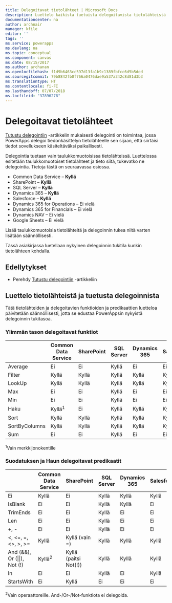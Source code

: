 ```yaml
---
title: Delegoitavat tietolähteet | Microsoft Docs
description: Luettelo kaikista tuetuista delegoitavista tietolähteistä
documentationcenter: na
author: archnair
manager: kfile
editor: ''
tags: ''
ms.service: powerapps
ms.devlang: na
ms.topic: conceptual
ms.component: canvas
ms.date: 08/15/2017
ms.author: archanan
ms.openlocfilehash: f1d9b6463cc597d13fa1b9c1389fbfcc6d5b5ded
ms.sourcegitcommit: 79b8842fb0f766a0476dae9a537a342c8d81d3b3
ms.translationtype: HT
ms.contentlocale: fi-FI
ms.lasthandoff: 07/07/2018
ms.locfileid: "37896278"
---
```

# <a name="delegable-data-sources"></a>Delegoitavat tietolähteet
[Tutustu delegointiin](delegation-overview.md) -artikkelin mukaisesti delegointi on toimintaa, jossa PowerApps delegoi tiedonkäsittelyn tietolähteelle sen sijaan, että siirtäisi tiedot sovellukseen käsiteltäväksi paikallisesti.

Delegointia tuetaan vain taulukkomuotoisissa tietolähteissä. Luettelossa esitetään taulukkomuotoiset tietolähteet ja tieto siitä, tukevatko ne delegointia. Tietoja tästä on seuraavassa osiossa.

* Common Data Service – **Kyllä**
* SharePoint – **Kyllä**
* SQL Server – **Kyllä**
* Dynamics 365 – **Kyllä**
* Salesforce – **Kyllä**
* Dynamics 365 for Operations – Ei vielä
* Dynamics 365 for Financials – Ei vielä
* Dynamics NAV – Ei vielä
* Google Sheets – Ei vielä

Lisää taulukkomuotoisia tietolähteitä ja delegoinnin tukea niitä varten lisätään säännöllisesti.

Tässä asiakirjassa luetellaan nykyinen delegoinnin tukitila kunkin tietolähteen kohdalla.

## <a name="prerequisites"></a>Edellytykset

* Perehdy [Tutustu delegointiin](delegation-overview.md) -artikkeliin

## <a name="list-of-data-sources-and-supported-delegation"></a>Luettelo tietolähteistä ja tuetusta delegoinnista
Tätä tietolähteiden ja delegoitavien funktioiden ja predikaattien luetteloa päivitetään säännöllisesti, jotta se edustaa PowerAppsin nykyistä delegoinnin tukitasoa.

### <a name="top-level-delegable-functions"></a>Ylimmän tason delegoitavat funktiot

| &nbsp; | Common Data Service | SharePoint | SQL Server | Dynamics 365 | Salesforce |
| --- | --- | --- | --- | --- | --- |
| Average |Ei |Ei |Kyllä |Ei |Ei |
| Filter |Kyllä |Kyllä |Kyllä |Kyllä |Kyllä |
| LookUp |Kyllä |Kyllä |Kyllä |Kyllä |Kyllä |
| Max |Ei |Ei |Kyllä |Ei |Ei |
| Min |Ei |Ei |Kyllä |Ei |Ei |
| Haku |Kyllä<sup>1</sup> |Ei |Kyllä |Kyllä |Kyllä |
| Sort |Kyllä |Kyllä |Kyllä |Kyllä |Kyllä |
| SortByColumns |Kyllä |Kyllä |Kyllä |Kyllä |Kyllä |
| Sum |Ei |Ei |Kyllä |Ei |Ei |

<sup>1</sup>Vain merkkijonokentille

### <a name="filter-and-lookup-delegable-predicates"></a>Suodatuksen ja Haun delegoitavat predikaatit

| &nbsp; | Common Data Service | SharePoint | SQL Server | Dynamics 365 | Salesforce |
| --- | --- | --- | --- | --- | --- |
| Ei |Kyllä |Ei |Kyllä |Kyllä |Kyllä |
| IsBlank |Ei |Ei |Kyllä |Kyllä |Ei |
| TrimEnds |Ei |Ei |Kyllä |Ei |Ei |
| Len |Ei |Ei |Kyllä |Ei |Ei |
| +, - |Ei |Ei |Kyllä |Ei |Ei |
| <, <=, =, <>, >, >= |Kyllä |Kyllä (vain =) |Kyllä |Kyllä |Kyllä |
| And (&&), Or (&#124;&#124;), Not (!) |Kyllä<sup>2</sup> |Kyllä (paitsi Not(!)) |Kyllä |Kyllä |Kyllä |
| In |Ei |Ei |Kyllä |Ei |Kyllä |
| StartsWith |Ei |Kyllä |Ei |Ei |Ei |

<sup>2</sup>Vain operaattoreille. And-/Or-/Not-funktiota ei delegoida.

